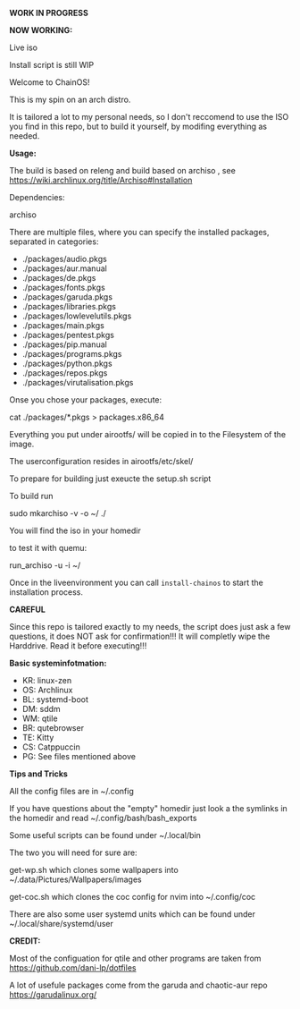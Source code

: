 **WORK IN PROGRESS**

**NOW WORKING:**

Live iso

Install script is still WIP

Welcome to ChainOS!

This is my spin on an arch distro.

It is tailored a lot to my personal needs, so I don't reccomend to use the ISO you find in this repo, but to build it yourself, by modifing everything as needed.

**Usage:**

The build is based on releng and build based on archiso , see https://wiki.archlinux.org/title/Archiso#Installation

Dependencies:

archiso

There are multiple files, where you can specify the installed packages, separated in categories:
- ./packages/audio.pkgs
- ./packages/aur.manual
- ./packages/de.pkgs
- ./packages/fonts.pkgs
- ./packages/garuda.pkgs
- ./packages/libraries.pkgs
- ./packages/lowlevelutils.pkgs
- ./packages/main.pkgs
- ./packages/pentest.pkgs
- ./packages/pip.manual
- ./packages/programs.pkgs
- ./packages/python.pkgs
- ./packages/repos.pkgs
- ./packages/virutalisation.pkgs

Onse you chose your packages, execute:

cat ./packages/*.pkgs > packages.x86_64

Everything you put under airootfs/ will be copied in to the Filesystem of the image.

The userconfiguration resides in airootfs/etc/skel/

To prepare for building just exeucte the setup.sh script

To build run

sudo mkarchiso -v -o ~/ ./

You will find the iso in your homedir

to test it with quemu:

run_archiso -u -i ~/<iso-name>

Once in the liveenvironment you can call `install-chainos` to start the installation process.

**CAREFUL**

Since this repo is tailored exactly to my needs, the script does just ask a few questions, it does NOT ask for confirmation!!! It will completly wipe the Harddrive.
Read it before executing!!!

**Basic systeminfotmation:**
- KR: linux-zen
- OS: Archlinux
- BL: systemd-boot
- DM: sddm
- WM: qtile
- BR: qutebrowser
- TE: Kitty
- CS: Catppuccin
- PG: See files mentioned above

**Tips and Tricks**

All the config files are in ~/.config

If you have questions about the "empty" homedir just look a the symlinks in the homedir and read ~/.config/bash/bash_exports

Some useful scripts can be found under ~/.local/bin

The two you will need for sure are:

get-wp.sh which clones some wallpapers into ~/.data/Pictures/Wallpapers/images

get-coc.sh which clones the coc config for nvim into ~/.config/coc

There are also some user systemd units which can be found under ~/.local/share/systemd/user

**CREDIT:**

Most of the configuation for qtile and other programs are taken from https://github.com/dani-lp/dotfiles

A lot of usefule packages come from the garuda and chaotic-aur repo https://garudalinux.org/
